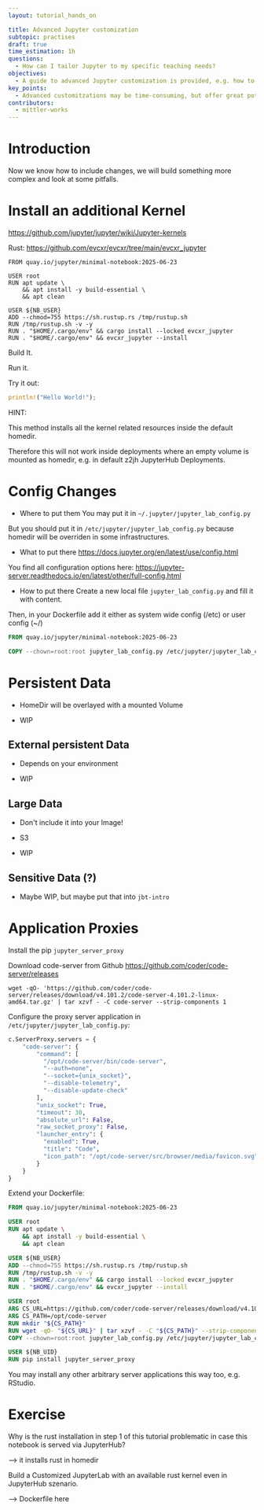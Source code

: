 ```yaml
---
layout: tutorial_hands_on

title: Advanced Jupyter customization
subtopic: practises
draft: true
time_estimation: 1h
questions:
  - How can I tailor Jupyter to my specific teaching needs?
objectives:
  - A guide to advanced Jupyter customization is provided, e.g. how to install proxy applications.
key_points:
  - Advanced customitzations may be time-consuming, but offer great potential and reusability value.
contributors:
  - mittler-works
---
```


# Introduction

Now we know how to include changes, we will build something more complex and look at some pitfalls.

# Install an additional Kernel

https://github.com/jupyter/jupyter/wiki/Jupyter-kernels

Rust: https://github.com/evcxr/evcxr/tree/main/evcxr_jupyter


```
FROM quay.io/jupyter/minimal-notebook:2025-06-23

USER root
RUN apt update \
    && apt install -y build-essential \
    && apt clean

USER ${NB_USER}
ADD --chmod=755 https://sh.rustup.rs /tmp/rustup.sh
RUN /tmp/rustup.sh -v -y
RUN . "$HOME/.cargo/env" && cargo install --locked evcxr_jupyter
RUN . "$HOME/.cargo/env" && evcxr_jupyter --install
```

Build It.

Run it.

Try it out:

```rust
println!("Hello World!");
```

HINT:

This method installs all the kernel related resources inside the default homedir.

Therefore this will not work inside deployments where an empty volume is mounted as homedir, e.g. in default z2jh JupyterHub Deployments.

# Config Changes

* Where to put them
You may put it in `~/.jupyter/jupyter_lab_config.py`

But you should put it in `/etc/jupyter/jupyter_lab_config.py` because homedir will be overriden in some infrastructures.


* What to put there
https://docs.jupyter.org/en/latest/use/config.html

You find all configuration options here: https://jupyter-server.readthedocs.io/en/latest/other/full-config.html

* How to put there
Create a new local file `jupyter_lab_config.py` and fill it with content.

Then, in your Dockerfile add it either as system wide config (/etc) or user config (~/)

```dockerfile
FROM quay.io/jupyter/minimal-notebook:2025-06-23

COPY --chown=root:root jupyter_lab_config.py /etc/jupyter/jupyter_lab_config.py

```

# Persistent Data

* HomeDir will be overlayed with a mounted Volume

* WIP

## External persistent Data

* Depends on your environment

* WIP

## Large Data

* Don't include it into your Image!

* S3

* WIP

## Sensitive Data (?)

* Maybe WIP, but maybe put that into `jbt-intro`

# Application Proxies

Install the pip `jupyter_server_proxy`

Download code-server from Github https://github.com/coder/code-server/releases

```
wget -qO- 'https://github.com/coder/code-server/releases/download/v4.101.2/code-server-4.101.2-linux-amd64.tar.gz' | tar xzvf - -C code-server --strip-components 1
```

Configure the proxy server application in `/etc/jupyter/jupyter_lab_config.py`:

```python
c.ServerProxy.servers = {
    "code-server": {
        "command": [
          "/opt/code-server/bin/code-server",
          "--auth=none",
          "--socket={unix_socket}",
          "--disable-telemetry",
          "--disable-update-check"
        ],
        "unix_socket": True,
        "timeout": 30,
        "absolute_url": False,
        "raw_socket_proxy": False,
        "launcher_entry": {
          "enabled": True,
          "title": "Code",
          "icon_path": "/opt/code-server/src/browser/media/favicon.svg"
        }
    }
}
```

Extend your Dockerfile:

```dockerfile
FROM quay.io/jupyter/minimal-notebook:2025-06-23

USER root
RUN apt update \
    && apt install -y build-essential \
    && apt clean

USER ${NB_USER}
ADD --chmod=755 https://sh.rustup.rs /tmp/rustup.sh
RUN /tmp/rustup.sh -v -y
RUN . "$HOME/.cargo/env" && cargo install --locked evcxr_jupyter
RUN . "$HOME/.cargo/env" && evcxr_jupyter --install

USER root
ARG CS_URL=https://github.com/coder/code-server/releases/download/v4.101.2/code-server-4.101.2-linux-amd64.tar.gz
ARG CS_PATH=/opt/code-server
RUN mkdir "${CS_PATH}"
RUN wget -qO- "${CS_URL}" | tar xzvf - -C "${CS_PATH}" --strip-components 1
COPY --chown=root:root jupyter_lab_config.py /etc/jupyter/jupyter_lab_config.py

USER ${NB_UID}
RUN pip install jupyter_server_proxy
```

You may install any other arbitrary server applications this way too, e.g. RStudio.

# Exercise

Why is the rust installation in step 1 of this tutorial problematic in case this notebook is served via JupyterHub?

--> it installs rust in homedir

Build a Customized JupyterLab with an available rust kernel even in JupyterHub szenario.

--> Dockerfile here
